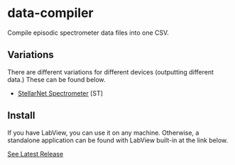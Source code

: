 # data-compiler
Compile episodic spectrometer data files into one CSV.

## Variations
There are different variations for different devices (outputting different data.) These can be found below.

- [StellarNet Spectrometer](https://github.com/thompson-lab/data-compiler/tree/master/stellarnet) [ST]

## Install
If you have LabView, you can use it on any machine. Otherwise, a standalone application can be found with LabView built-in at the link below.

[See Latest Release](https://github.com/thompson-lab/data-compiler/releases/latest)

